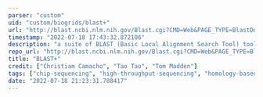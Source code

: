 ```yaml
---
parser: "custom"
uid: "custom/biogrids/blast+"
url: "http://blast.ncbi.nlm.nih.gov/Blast.cgi?CMD=Web&PAGE_TYPE=BlastDocs&DOC_TYPE=Download"
timestamp: "2022-07-18 17:43:32.872106"
description: "a suite of BLAST (Basic Local Alignment Search Tool) tools that utilizes the NCBI C++ Toolkit with a number of performance and feature improvements over the legacy BLAST applications."
repo_url: "http://blast.ncbi.nlm.nih.gov/Blast.cgi?CMD=Web&PAGE_TYPE=BlastDocs&DOC_TYPE=Download"
title: "BLAST+"
credit: ["Christiam Camacho", "Tao Tao", "Tom Madden"]
tags: ["chip-sequencing", "high-throughput-sequencing", "homology-based-taxonomic-classification", "rna-sequencing", "other"]
date: "2022-07-18 21:23:31.788417"
---
```

